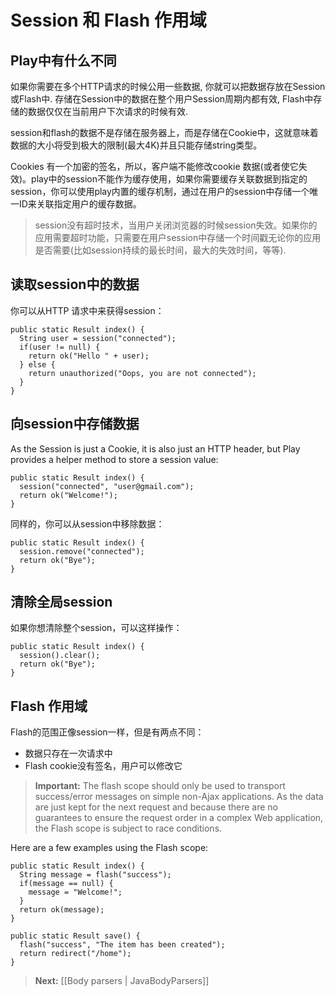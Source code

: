 # Session 和 Flash 作用域

## Play中有什么不同

如果你需要在多个HTTP请求的时候公用一些数据, 你就可以把数据存放在Session或Flash中. 存储在Session中的数据在整个用户Session周期内都有效, Flash中存储的数据仅仅在当前用户下次请求的时候有效.

session和flash的数据不是存储在服务器上，而是存储在Cookie中，这就意味着数据的大小将受到极大的限制(最大4K)并且只能存储string类型。

Cookies 有一个加密的签名，所以，客户端不能修改cookie 数据(或者使它失效)。play中的session不能作为缓存使用，如果你需要缓存关联数据到指定的session，你可以使用play内置的缓存机制，通过在用户的session中存储一个唯一ID来关联指定用户的缓存数据。


> session没有超时技术，当用户关闭浏览器的时候session失效。如果你的应用需要超时功能，只需要在用户session中存储一个时间戳无论你的应用是否需要(比如session持续的最长时间，最大的失效时间，等等).



## 读取session中的数据

你可以从HTTP 请求中来获得session：

```
public static Result index() {
  String user = session("connected");
  if(user != null) {
    return ok("Hello " + user);
  } else {
    return unauthorized("Oops, you are not connected");
  }
}
```

## 向session中存储数据

As the Session is just a Cookie, it is also just an HTTP header, but Play provides a helper method to store a session value:


```
public static Result index() {
  session("connected", "user@gmail.com");
  return ok("Welcome!");
}
```

同样的，你可以从session中移除数据：

```
public static Result index() {
  session.remove("connected");
  return ok("Bye");
}
```

## 清除全局session

如果你想清除整个session，可以这样操作：

```
public static Result index() {
  session().clear();
  return ok("Bye");
}
```

## Flash 作用域

Flash的范围正像session一样，但是有两点不同：


- 数据只存在一次请求中
- Flash cookie没有签名，用户可以修改它

> **Important:** The flash scope should only be used to transport success/error messages on simple non-Ajax applications. As the data are just kept for the next request and because there are no guarantees to ensure the request order in a complex Web application, the Flash scope is subject to race conditions.

Here are a few examples using the Flash scope:

```
public static Result index() {
  String message = flash("success");
  if(message == null) {
    message = "Welcome!";
  }
  return ok(message);
}

public static Result save() {
  flash("success", "The item has been created");
  return redirect("/home");
}
```

> **Next:** [[Body parsers | JavaBodyParsers]]